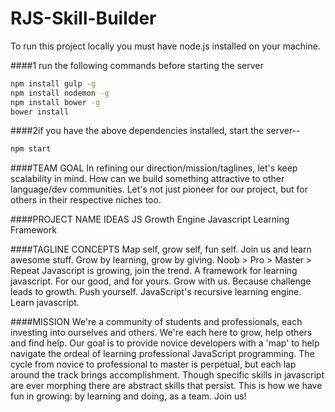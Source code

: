 # RJS-Skill-Builder

To run this project locally you must have node.js installed on your machine.

####1 run the following commands before starting the server
```sh
npm install gulp -g
npm install nodemon -g
npm install bower -g
bower install
```    

####2if you have the above dependencies installed, start the server--
```sh
npm start
```

####TEAM GOAL
In refining our direction/mission/taglines, let's keep scalability in mind. How can we build something attractive to other 
language/dev communities. Let's not just pioneer for our project, but for others in their respective niches too.


####PROJECT NAME IDEAS
JS Growth Engine
Javascript Learning Framework


####TAGLINE CONCEPTS
Map self, grow self, fun self.
Join us and learn awesome stuff.
Grow by learning, grow by giving.
Noob > Pro > Master > Repeat
Javascript is growing, join the trend.
A framework for learning javascript.
For our good, and for yours. Grow with us.
Because challenge leads to growth. Push yourself.
JavaScript's recursive learning engine.
Learn javascript.


####MISSION
We're a community of students and professionals, each investing into ourselves and others. We're each here to grow, help 
others and find help. Our goal is to provide novice developers with a 'map' to help navigate the ordeal of learning 
professional JavaScript programming. The cycle from novice to professional to master is perpetual, but each lap around the 
track brings accomplishment. Though specific skills in javascript are ever morphing there are abstract skills that persist. 
This is how we have fun in growing: by learning and doing, as a team. Join us!

